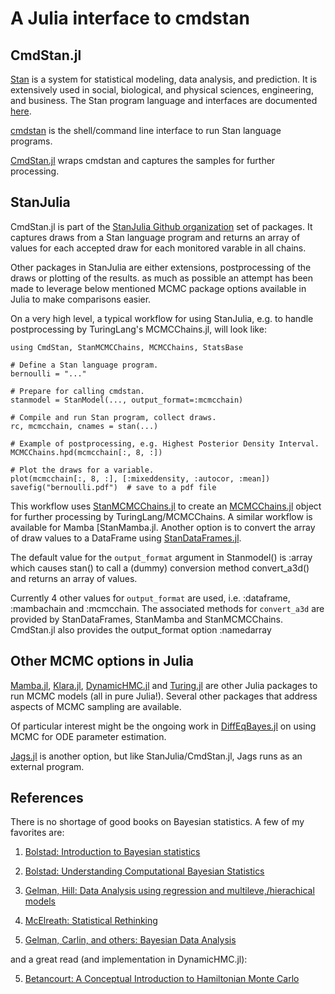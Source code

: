 # A Julia interface to cmdstan

## CmdStan.jl

[Stan](https://github.com/stan-dev/stan) is a system for statistical modeling, data analysis, and prediction. It is extensively used in social, biological, and physical sciences, engineering, and business. The Stan program language and interfaces are documented [here](http://mc-stan.org/documentation/).

[cmdstan](http://mc-stan.org/interfaces/cmdstan.html) is the shell/command line interface to run Stan language programs. 

[CmdStan.jl](https://github.com/StanJulia/CmdStan.jl) wraps cmdstan and captures the samples for further processing.

## StanJulia

CmdStan.jl is part of the [StanJulia Github organization](https://github.com/StanJulia) set of packages. It captures draws from a Stan language program and returns an array of values for each accepted draw for each monitored varable in all chains.

Other packages in StanJulia are either extensions, postprocessing of the draws or plotting of the results. as much as possible an attempt has been made to leverage below mentioned MCMC package options available in Julia to make comparisons easier.

On a very high level, a typical workflow for using StanJulia, e.g. to handle postprocessing by TuringLang's MCMCChains.jl, will look like:

```
using CmdStan, StanMCMCChains, MCMCChains, StatsBase

# Define a Stan language program.
bernoulli = "..."

# Prepare for calling cmdstan.
stanmodel = StanModel(..., output_format=:mcmcchain)

# Compile and run Stan program, collect draws.
rc, mcmcchain, cnames = stan(...)    

# Example of postprocessing, e.g. Highest Posterior Density Interval.
MCMCChains.hpd(mcmcchain[:, 8, :])

# Plot the draws for a variable.
plot(mcmcchain[:, 8, :], [:mixeddensity, :autocor, :mean])
savefig("bernoulli.pdf")  # save to a pdf file
```

This workflow uses [StanMCMCChains.jl](https://github.com/StanJulia/StanMCMCChains.jl) to create an [MCMCChains.jl](https://github.com/TuringLang/MCMCChains.jl) object for further processing by TuringLang/MCMCChains. A similar workflow is available for Mamba [StanMamba.jl[](https://github.com/StanJulia/StanMamba.jl). Another option is to convert the array of draw values to a DataFrame using [StanDataFrames.jl](https://github.com/StanJulia/StanDataFrames.jl).

The default value for the `output_format` argument in Stanmodel() is :array which causes stan() to call a (dummy) conversion method convert_a3d() and returns an array of values.

Currently 4 other values for `output_format` are used, i.e. :dataframe, :mambachain and :mcmcchain. The associated methods for `convert_a3d` are provided by StanDataFrames, StanMamba and StanMCMCChains. CmdStan.jl also provides the output_format option :namedarray

## Other MCMC options in Julia

[Mamba.jl](http://mambajl.readthedocs.io/en/latest/),  [Klara.jl](http://klarajl.readthedocs.io/en/latest/), [DynamicHMC.jl](https://github.com/tpapp/DynamicHMC.jl) and [Turing.jl](https://github.com/TuringLang/Turing.jl) are other Julia packages to run MCMC models (all in pure Julia!). Several other packages that address aspects of MCMC sampling are available. 

Of particular interest might be the ongoing work in [DiffEqBayes.jl](https://github.com/JuliaDiffEq/DiffEqBayes.jl) on using MCMC for ODE parameter estimation.

[Jags.jl](https://github.com/JagsJulia/Jags.jl) is another option, but like StanJulia/CmdStan.jl, Jags runs as an external program.

## References

There is no shortage of good books on Bayesian statistics. A few of my favorites are:

1. [Bolstad: Introduction to Bayesian statistics](http://www.wiley.com/WileyCDA/WileyTitle/productCd-1118593227.html)

2. [Bolstad: Understanding Computational Bayesian Statistics](http://www.wiley.com/WileyCDA/WileyTitle/productCd-0470046090.html)

3. [Gelman, Hill: Data Analysis using regression and multileve,/hierachical models](http://www.stat.columbia.edu/~gelman/arm/)

4. [McElreath: Statistical Rethinking](http://xcelab.net/rm/statistical-rethinking/)

5. [Gelman, Carlin, and others: Bayesian Data Analysis](http://www.stat.columbia.edu/~gelman/book/)

and a great read (and implementation in DynamicHMC.jl):

5. [Betancourt: A Conceptual Introduction to Hamiltonian Monte Carlo](https://arxiv.org/abs/1701.02434)
